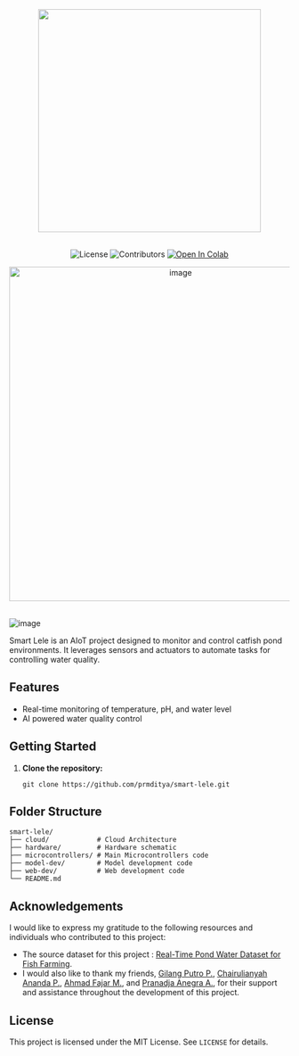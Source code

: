 <div align=center>

  <img src="https://github.com/user-attachments/assets/b689393c-4754-4360-92a9-892e62d15a81" width=400/>
  
</div>
<br>
<div align=center>

  ![License](https://img.shields.io/badge/license-MIT-blue)
  ![Contributors](https://img.shields.io/github/contributors/prmditya/smart-lele)
  [![Open In Colab](https://colab.research.google.com/assets/colab-badge.svg)](https://colab.research.google.com/drive/1oMugp5VTvx9_zr6YFHPQmJoJz0y_gs6r?usp=sharing)

</div>

<div align=center>

  <img src="https://github.com/user-attachments/assets/74fa796c-4da0-4bd9-8806-e9ab8a97dbbe" alt="image" width=600/>

</div>

<br/>

![image](https://github.com/user-attachments/assets/a66f1762-7646-4655-ae45-1aded773b46a)

Smart Lele is an AIoT project designed to monitor and control catfish pond environments. It leverages sensors and actuators to automate tasks for controlling water quality.

## **Features**

- Real-time monitoring of temperature, pH, and water level
- AI powered water quality control

## **Getting Started**

1. **Clone the repository:**
   ```
   git clone https://github.com/prmditya/smart-lele.git
   ```

## **Folder Structure**

```
smart-lele/
├── cloud/            # Cloud Architecture
├── hardware/         # Hardware schematic
├── microcontrollers/ # Main Microcontrollers code
├── model-dev/        # Model development code
├── web-dev/          # Web development code
└── README.md
```
## Acknowledgements

I would like to express my gratitude to the following resources and individuals who contributed to this project:

- The source dataset for this project : [Real-Time Pond Water Dataset for Fish Farming](https://www.kaggle.com/datasets/monirmukul/realtime-pond-water-dataset-for-fish-farming).
- I would also like to thank my friends, [Gilang Putro P.](), [Chairulianyah Ananda P.](), [Ahmad Fajar M.](), and [Pranadja Anegra A.](), for their support and assistance throughout the development of this project.


## **License**

This project is licensed under the MIT License. See `LICENSE` for details.
